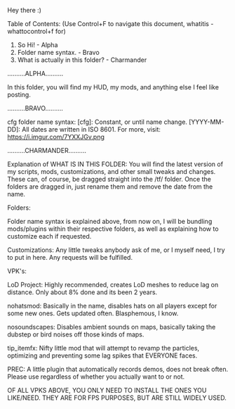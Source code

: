 Hey there :)

Table of Contents: (Use Control+F to navigate this document, whatitis - whattocontrol+f for)
1. So Hi! - Alpha
2. Folder name syntax. - Bravo
3. What is actually in this folder? - Charmander

..........ALPHA..........

In this folder, you will find my HUD, my mods, and anything else I feel like posting.

..........BRAVO..........

cfg folder name syntax:
[cfg]: Constant, or until name change.
[YYYY-MM-DD]: All dates are written in ISO 8601. For more, visit: https://i.imgur.com/7YXXJGv.png

..........CHARMANDER..........

Explanation of WHAT IS IN THIS FOLDER:
You will find the latest version of my scripts, mods, customizations, and other small tweaks and changes. These can, of course, be dragged straight into the /tf/ folder. Once the folders are dragged in, just rename them and remove the date from the name.

Folders:

Folder name syntax is explained above, from now on, I will be bundling mods/plugins within their respective folders, as well as
explaining how to customize each if requested.

Customizations: Any little tweaks anybody ask of me, or I myself need, I try to put in here. Any requests will be fulfilled.

VPK's:

LoD Project: Highly recommended, creates LoD meshes to reduce lag on distance. Only about 8% done and its been 2 years.

nohatsmod: Basically in the name, disables hats on all players except for some new ones. Gets updated often.
Blasphemous, I know.

nosoundscapes: Disables ambient sounds on maps, basically taking the dubstep or bird noises off those kinds of maps.

tip_itemfx: Nifty little mod that will attempt to revamp the particles, optimizing and preventing some lag spikes that
EVERYONE faces.

PREC: A little plugin that automatically records demos, does not break often. Please use regardless of whether you
actually want to or not.

OF ALL VPKS ABOVE, YOU ONLY NEED TO INSTALL THE ONES YOU LIKE/NEED. THEY ARE FOR FPS PURPOSES, BUT ARE STILL WIDELY 
USED.

